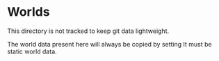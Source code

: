 # Worlds

This directory is not tracked to keep git data lightweight.

The world data present here will always be copied by setting It must be static world data.
